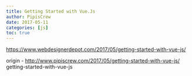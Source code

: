 ```yaml
---
title: Getting Started with Vue.Js
author: PipisCrew
date: 2017-05-11
categories: [js]
toc: true
---
```


https://www.webdesignerdepot.com/2017/05/getting-started-with-vue-js/

origin - http://www.pipiscrew.com/2017/05/getting-started-with-vue-js/ getting-started-with-vue-js